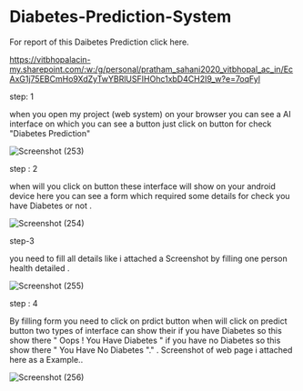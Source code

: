 # Diabetes-Prediction-System

For report of this Daibetes Prediction click here.

https://vitbhopalacin-my.sharepoint.com/:w:/g/personal/pratham_sahani2020_vitbhopal_ac_in/EcAxG1j75EBCmHo9XdZyTwYBRlUSFIHOhc1xbD4CH2I9_w?e=7oqFyl


step: 1

when you open my project (web system) on your browser you can see a AI interface on which you can see a button just click on button for check "Diabetes Prediction"

![Screenshot (253)](https://user-images.githubusercontent.com/106865923/191671888-c8997b44-c549-42c7-a114-9372f7b3b8fc.png)


step : 2 

when will you click on button these interface will show on your android device here you can see a form which required some details for check you have Diabetes or not .

![Screenshot (254)](https://user-images.githubusercontent.com/106865923/191671923-e7ca836b-6f35-4188-ab87-9a83f3c07f0e.png)


step-3

you need to fill all details like i attached a Screenshot by filling  one  person health detailed .

![Screenshot (255)](https://user-images.githubusercontent.com/106865923/191671798-529432dd-4bda-49d8-a324-3992ef0ba1ec.png)



step : 4

By filling form you need to click on prdict button when will click on predict button two types of interface can show their if you have Diabetes so this show there " Oops ! You Have Diabetes    " if you have no Diabetes so this show there " You Have No Diabetes   "." .
Screenshot of web page i attached here as a Example..


![Screenshot (256)](https://user-images.githubusercontent.com/106865923/191672052-34016737-9532-4667-b8d1-37485f758c4a.png)
